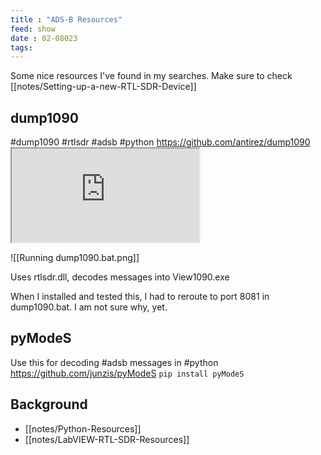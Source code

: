 ```yaml
---
title : "ADS-B Resources"
feed: show
date : 02-08023
tags:
---
```

Some nice resources I've found in my searches. Make sure to check [[notes/Setting-up-a-new-RTL-SDR-Device]]

## dump1090
#dump1090 #rtlsdr #adsb #python 
	https://github.com/antirez/dump1090
	<iframe src="https://github.com/antirez/dump1090">
	</iframe>
	
![[Running dump1090.bat.png]]

Uses rtlsdr.dll, decodes messages into View1090.exe

When I installed and tested this, I had to reroute to port 8081 in dump1090.bat. I am not sure why, yet.


## pyModeS
Use this for decoding #adsb messages in #python 
	https://github.com/junzis/pyModeS
	`pip install pyModeS`

## Background
- [[notes/Python-Resources]]
- [[notes/LabVIEW-RTL-SDR-Resources]]
